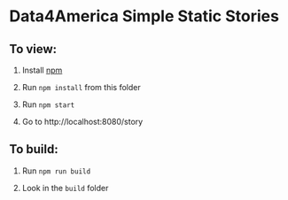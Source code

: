 # Data4America Simple Static Stories

## To view:

1. Install [npm](https://www.npmjs.com/)

2. Run `npm install` from this folder

3. Run `npm start`

4. Go to http://localhost:8080/story

## To build:

1. Run `npm run build`

2. Look in the `build` folder